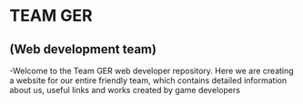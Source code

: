 # TEAM GER 
## (Web development team)

-Welcome to the Team GER web developer repository. 
Here we are creating a website for our entire friendly team, which contains detailed information about us, useful links and works created by game developers
